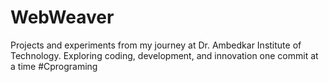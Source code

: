 # WebWeaver
Projects and experiments from my journey at Dr. Ambedkar Institute of Technology. Exploring coding, development, and innovation one commit at a time
#Cprograming
